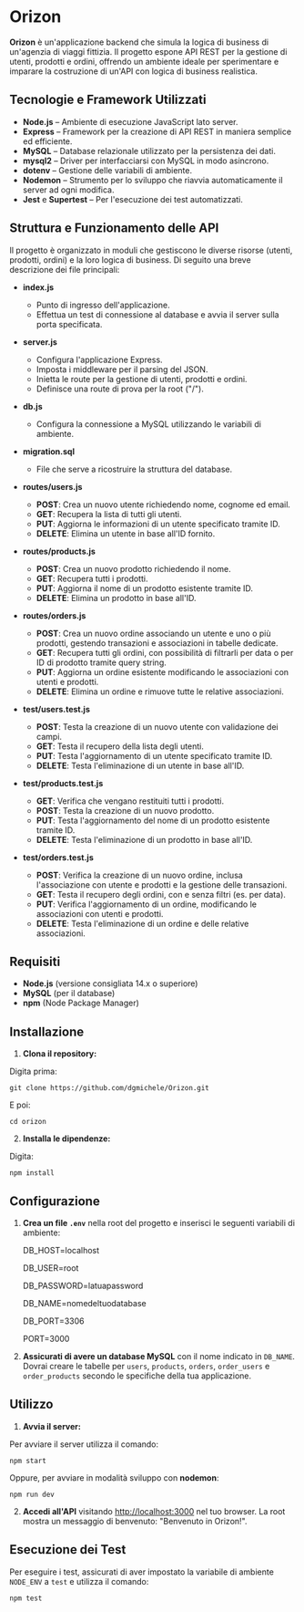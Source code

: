 # Orizon

**Orizon** è un'applicazione backend che simula la logica di business di un'agenzia di viaggi fittizia. Il progetto espone API REST per la gestione di utenti, prodotti e ordini, offrendo un ambiente ideale per sperimentare e imparare la costruzione di un'API con logica di business realistica.

## Tecnologie e Framework Utilizzati

- **Node.js** – Ambiente di esecuzione JavaScript lato server.
- **Express** – Framework per la creazione di API REST in maniera semplice ed efficiente.
- **MySQL** – Database relazionale utilizzato per la persistenza dei dati.
- **mysql2** – Driver per interfacciarsi con MySQL in modo asincrono.
- **dotenv** – Gestione delle variabili di ambiente.
- **Nodemon** – Strumento per lo sviluppo che riavvia automaticamente il server ad ogni modifica.
- **Jest** e **Supertest** – Per l'esecuzione dei test automatizzati.

## Struttura e Funzionamento delle API

Il progetto è organizzato in moduli che gestiscono le diverse risorse (utenti, prodotti, ordini) e la loro logica di business. Di seguito una breve descrizione dei file principali:

- **index.js**

  - Punto di ingresso dell'applicazione.
  - Effettua un test di connessione al database e avvia il server sulla porta specificata.

- **server.js**

  - Configura l'applicazione Express.
  - Imposta i middleware per il parsing del JSON.
  - Inietta le route per la gestione di utenti, prodotti e ordini.
  - Definisce una route di prova per la root ("/").

- **db.js**

  - Configura la connessione a MySQL utilizzando le variabili di ambiente.

- **migration.sql**

  - File che serve a ricostruire la struttura del database.

- **routes/users.js**

  - **POST**: Crea un nuovo utente richiedendo nome, cognome ed email.
  - **GET**: Recupera la lista di tutti gli utenti.
  - **PUT**: Aggiorna le informazioni di un utente specificato tramite ID.
  - **DELETE**: Elimina un utente in base all'ID fornito.

- **routes/products.js**

  - **POST**: Crea un nuovo prodotto richiedendo il nome.
  - **GET**: Recupera tutti i prodotti.
  - **PUT**: Aggiorna il nome di un prodotto esistente tramite ID.
  - **DELETE**: Elimina un prodotto in base all'ID.

- **routes/orders.js**

  - **POST**: Crea un nuovo ordine associando un utente e uno o più prodotti, gestendo transazioni e associazioni in tabelle dedicate.
  - **GET**: Recupera tutti gli ordini, con possibilità di filtrarli per data o per ID di prodotto tramite query string.
  - **PUT**: Aggiorna un ordine esistente modificando le associazioni con utenti e prodotti.
  - **DELETE**: Elimina un ordine e rimuove tutte le relative associazioni.

- **test/users.test.js**
  - **POST**: Testa la creazione di un nuovo utente con validazione dei campi.
  - **GET**: Testa il recupero della lista degli utenti.
  - **PUT**: Testa l'aggiornamento di un utente specificato tramite ID.
  - **DELETE**: Testa l'eliminazione di un utente in base all'ID.
- **test/products.test.js**

  - **GET**: Verifica che vengano restituiti tutti i prodotti.
  - **POST**: Testa la creazione di un nuovo prodotto.
  - **PUT**: Testa l'aggiornamento del nome di un prodotto esistente tramite ID.
  - **DELETE**: Testa l'eliminazione di un prodotto in base all'ID.

- **test/orders.test.js**
  - **POST**: Verifica la creazione di un nuovo ordine, inclusa l'associazione con utente e prodotti e la gestione delle transazioni.
  - **GET**: Testa il recupero degli ordini, con e senza filtri (es. per data).
  - **PUT**: Verifica l'aggiornamento di un ordine, modificando le associazioni con utenti e prodotti.
  - **DELETE**: Testa l'eliminazione di un ordine e delle relative associazioni.

## Requisiti

- **Node.js** (versione consigliata 14.x o superiore)
- **MySQL** (per il database)
- **npm** (Node Package Manager)

## Installazione

1. **Clona il repository:**

Digita prima:

    git clone https://github.com/dgmichele/Orizon.git

E poi:

    cd orizon

2. **Installa le dipendenze:**

Digita:

    npm install

## Configurazione

1. **Crea un file `.env`** nella root del progetto e inserisci le seguenti variabili di ambiente:

   DB_HOST=localhost

   DB_USER=root

   DB_PASSWORD=latuapassword

   DB_NAME=nomedeltuodatabase

   DB_PORT=3306

   PORT=3000

2. **Assicurati di avere un database MySQL** con il nome indicato in `DB_NAME`. Dovrai creare le tabelle per `users`, `products`, `orders`, `order_users` e `order_products` secondo le specifiche della tua applicazione.

## Utilizzo

1. **Avvia il server:**

Per avviare il server utilizza il comando:

    npm start

Oppure, per avviare in modalità sviluppo con **nodemon**:

    npm run dev

2. **Accedi all'API** visitando [http://localhost:3000](http://localhost:3000) nel tuo browser. La root mostra un messaggio di benvenuto: "Benvenuto in Orizon!".

## Esecuzione dei Test

Per eseguire i test, assicurati di aver impostato la variabile di ambiente `NODE_ENV` a `test` e utilizza il comando:

    npm test
